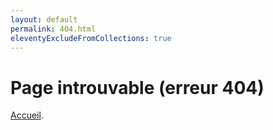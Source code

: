 ```yaml
---
layout: default
permalink: 404.html
eleventyExcludeFromCollections: true
---
```

# Page introuvable (erreur 404)

<a href="/">Accueil</a>.

<!--

Read more: https://www.11ty.dev/docs/quicktips/not-found/

This will work for both GitHub pages and Netlify:

* https://help.github.com/articles/creating-a-custom-404-page-for-your-github-pages-site/
* https://www.netlify.com/docs/redirects/#custom-404

-->
